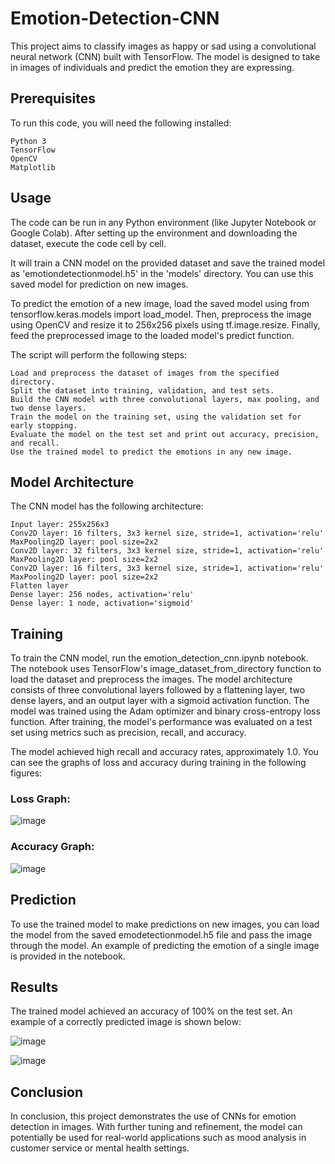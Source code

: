 # Emotion-Detection-CNN

This project aims to classify images as happy or sad using a convolutional neural network (CNN) built with TensorFlow. The model is designed to take in images of individuals and predict the emotion they are expressing.

## Prerequisites

To run this code, you will need the following installed:

    Python 3
    TensorFlow
    OpenCV
    Matplotlib

## Usage

The code can be run in any Python environment (like Jupyter Notebook or Google Colab). After setting up the environment and downloading the dataset, execute the code cell by cell.

It will train a CNN model on the provided dataset and save the trained model as 'emotiondetectionmodel.h5' in the 'models' directory. You can use this saved model for prediction on new images.

To predict the emotion of a new image, load the saved model using from tensorflow.keras.models import load_model. Then, preprocess the image using OpenCV and resize it to 256x256 pixels using tf.image.resize. Finally, feed the preprocessed image to the loaded model's predict function.

The script will perform the following steps:

    Load and preprocess the dataset of images from the specified directory.
    Split the dataset into training, validation, and test sets.
    Build the CNN model with three convolutional layers, max pooling, and two dense layers.
    Train the model on the training set, using the validation set for early stopping.
    Evaluate the model on the test set and print out accuracy, precision, and recall.
    Use the trained model to predict the emotions in any new image.

## Model Architecture

The CNN model has the following architecture:

    Input layer: 255x256x3
    Conv2D layer: 16 filters, 3x3 kernel size, stride=1, activation='relu'
    MaxPooling2D layer: pool size=2x2
    Conv2D layer: 32 filters, 3x3 kernel size, stride=1, activation='relu'
    MaxPooling2D layer: pool size=2x2
    Conv2D layer: 16 filters, 3x3 kernel size, stride=1, activation='relu'
    MaxPooling2D layer: pool size=2x2
    Flatten layer
    Dense layer: 256 nodes, activation='relu'
    Dense layer: 1 node, activation='sigmoid'


## Training

To train the CNN model, run the emotion_detection_cnn.ipynb notebook. The notebook uses TensorFlow's image_dataset_from_directory function to load the dataset and preprocess the images. The model architecture consists of three convolutional layers followed by a flattening layer, two dense layers, and an output layer with a sigmoid activation function. The model was trained using the Adam optimizer and binary cross-entropy loss function.
After training, the model's performance was evaluated on a test set using metrics such as precision, recall, and accuracy.

The model achieved high recall and accuracy rates, approximately 1.0. You can see the graphs of loss and accuracy during training in the following figures:

### Loss Graph:

![image](https://github.com/Nargesmohammadi/Emotion-Detection-CNN/assets/96385230/0395bd0b-1fcb-4f65-8bea-b883d79e9831)

### Accuracy Graph:

![image](https://github.com/Nargesmohammadi/Emotion-Detection-CNN/assets/96385230/9adb49b7-a1cf-4c9c-ac7c-c3e540f71512)


## Prediction

To use the trained model to make predictions on new images, you can load the model from the saved emodetectionmodel.h5 file and pass the image through the model. An example of predicting the emotion of a single image is provided in the notebook.

## Results

The trained model achieved an accuracy of 100% on the test set. An example of a correctly predicted image is shown below:

![image](https://github.com/Nargesmohammadi/Emotion-Detection-CNN/assets/96385230/fa357f83-54e5-4f93-958f-3e79f57facd6)

![image](https://github.com/Nargesmohammadi/Emotion-Detection-CNN/assets/96385230/345afde1-5d42-4d8e-bd56-b3990c456aba)


## Conclusion

In conclusion, this project demonstrates the use of CNNs for emotion detection in images. With further tuning and refinement, the model can potentially be used for real-world applications such as mood analysis in customer service or mental health settings.
